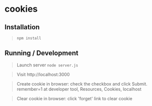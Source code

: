 cookies
=======

## Installation

> `npm install`

## Running / Development

> Launch server `node server.js`

> Visit http://localhost:3000
 
> Create cookie in browser: check the checkbox and click Submit. remember=1 at developer tool, Resources, Cookies, localhost

> Clear cookie in browser: click 'forget' link to clear cookie

